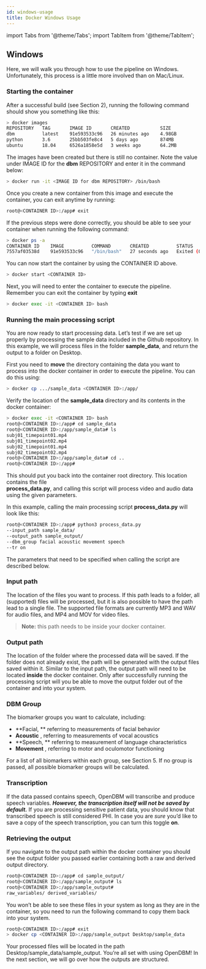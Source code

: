 ```yaml
---
id: windows-usage
title: Docker Windows Usage
---
```


import Tabs from '@theme/Tabs'; import TabItem from '@theme/TabItem';

## Windows

Here, we will walk you through how to use the pipeline on Windows. Unfortunately, this process is a little more involved than on Mac/Linux.

### Starting the container

After a successful build (see Section 2), running the following command should show you something like this:
```bash
> docker images
REPOSITORY   TAG       IMAGE ID       CREATED           SIZE
dbm          latest    91e593533c96   26 minutes ago    4.98GB
python       3.6       25bb503fe8c4   5 days ago        874MB
ubuntu       18.04     6526a1858e5d   3 weeks ago       64.2MB
```
The images have been created but there is still no container. Note the value under IMAGE ID for the **dbm** REPOSITORY and enter it in the command below:

```bash
> docker run -it <IMAGE ID for dbm REPOSITORY> /bin/bash
```
Once you create a new container from this image and execute the container, you can exit anytime by running:
```bash
root@<CONTAINER ID>:/app# exit
```
If the previous steps were done correctly, you should be able to see your container when running the following command:
```bash
> docker ps -a
CONTAINER ID    IMAGE          COMMAND       CREATED          STATUS     
7557af03538d    91e593533c96   "/bin/bash"   27 seconds ago   Exited (0)
```
You can now start the container by using the CONTAINER ID above.
```bash
> docker start <CONTAINER ID>
```
Next, you will need to enter the container to execute the pipeline. Remember you can exit the container by typing **exit**
```bash
> docker exec -it <CONTAINER ID> bash
```

### Running the main processing script

You are now ready to start processing data. Let’s test if we are set up properly by processing the sample data included in the Github repository. In this example, we will process files in the folder **sample_data**, and return the output to a folder on Desktop.

First you need to **move** the directory containing the data you want to process into the docker container in order to execute the pipeline. You can do this using:
```bash
> docker cp .../sample_data <CONTAINER ID>:/app/
```
Verify the location of the **sample_data** directory and its contents in the docker container:
```bash
> docker exec -it <CONTAINER ID> bash
root@<CONTAINER ID>:/app# cd sample_data
root@<CONTAINER ID>:/app/sample_data# ls
subj01_timepoint01.mp4
subj01_timepoint02.mp4
subj02_timepoint01.mp4
subj02_timepoint02.mp4
root@<CONTAINER ID>:/app/sample_data# cd ..
root@<CONTAINER ID>:/app#
```
This should put you back into the container root directory. This location contains the file  
**process_data.py**, and calling this script will process video and audio data using the given parameters.

In this example, calling the main processing script **process_data.py** will look like this:
```bash
root@<CONTAINER ID>:/app# python3 process_data.py 
--input_path sample_data/ 
--output_path sample_output/
--dbm_group facial acoustic movement speech 
--tr on
```
The parameters that need to be specified when calling the script are described below.

### Input path

The location of the files you want to process. If this path leads to a folder, all (supported) files will be processed, but it is also possible to have the path lead to a single file. The supported file formats are currently MP3 and WAV for audio files, and MP4 and MOV for video files. 
> **Note:** this path needs to be inside your docker container.

### Output path

The location of the folder where the processed data will be saved. If the folder does not already exist, the path will be generated with the output files saved within it. Similar to the input path, the output path will need to be located **inside** the docker container. Only after successfully running the processing script will you be able to move the output folder out of the container and into your system.

### DBM Group

The biomarker groups you want to calculate, including:

- **Facial, ** referring to measurements of facial behavior
- **Acoustic** , referring to measurements of vocal acoustics 
- **Speech, ** referring to measurement of language characteristics
- **Movement** , referring to motor and oculomotor functioning

For a list of all biomarkers within each group, see Section 5. If no group is passed, all possible biomarker groups will be calculated.

### Transcription

If the data passed contains speech, OpenDBM will transcribe and produce speech variables. ***However, the transcription itself will not be saved by default.*** If you are processing sensitive patient data, you should know that transcribed speech is still considered PHI. In case you are *sure* you’d like to save a copy of the speech transcription, you can turn this toggle **on**.

### Retrieving the output

If you navigate to the output path within the docker container you should see the output folder you passed earlier containing both a raw and derived output directory. 
```bash
root@<CONTAINER ID>:/app# cd sample_output/
root@<CONTAINER ID>:/app/sample_output# ls
root@<CONTAINER ID>:/app/sample_output#
raw_variables/ derived_variables/
```
You won’t be able to see these files in your system as long as they are in the container, so you need to run the following command to copy them back into your system.
```bash
root@<CONTAINER ID>:/app# exit
> docker cp <CONTAINER ID>:/app/sample_output Desktop/sample_data
```
Your processed files will be located in the path Desktop/sample_data/sample_output. You’re all set with using OpenDBM! In the next section, we will go over how the outputs are structured. 